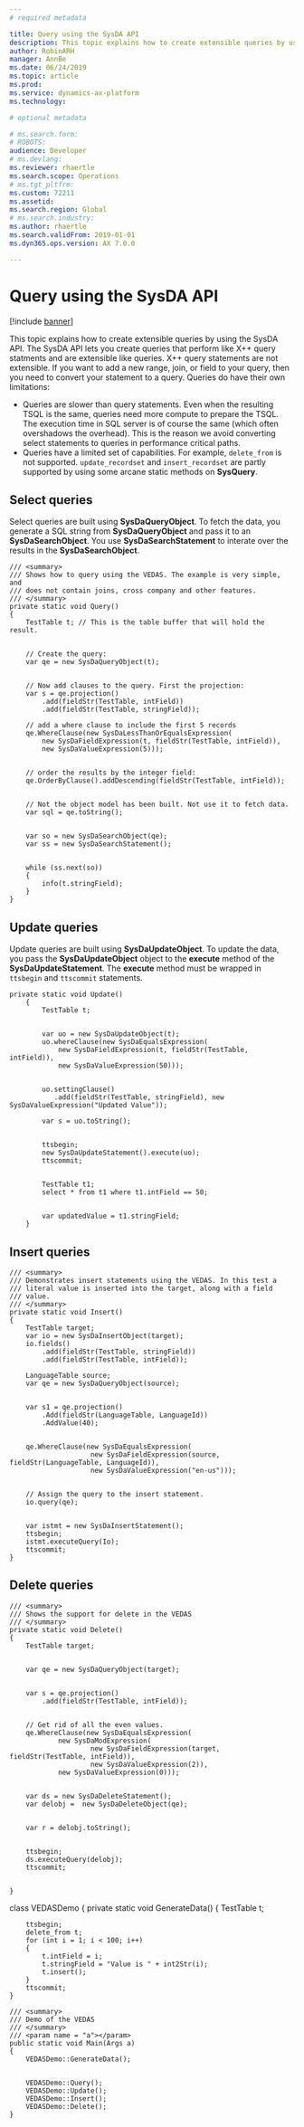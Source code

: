 ```yaml
---
# required metadata

title: Query using the SysDA API
description: This topic explains how to create extensible queries by using the SysDA API. 
author: RobinARH
manager: AnnBe
ms.date: 06/24/2019
ms.topic: article
ms.prod: 
ms.service: dynamics-ax-platform
ms.technology: 

# optional metadata

# ms.search.form: 
# ROBOTS: 
audience: Developer
# ms.devlang: 
ms.reviewer: rhaertle
ms.search.scope: Operations
# ms.tgt_pltfrm: 
ms.custom: 72211
ms.assetid:
ms.search.region: Global
# ms.search.industry: 
ms.author: rhaertle
ms.search.validFrom: 2019-01-01
ms.dyn365.ops.version: AX 7.0.0

---
```


# Query using the SysDA API

[!include [banner](../includes/banner.md)]

This topic explains how to create extensible queries by using the SysDA API. 
The SysDA API lets you create queries that perform like X++ query statments and are extensible like queries. X++ query statements are not extensible. If you want to add a new range, join, or field to your query, then you need to convert your statement to a query. Queries do have their own limitations:

+ Queries are slower than query statements. Even when the resulting TSQL is the same, queries need more compute to prepare the TSQL. The execution time in SQL server is of course the same (which often overshadows the overhead).
This is the reason we avoid converting select statements to queries in performance critical paths.
+ Queries have a limited set of capabilities. For example, `delete_from` is not supported. `update_recordset` and `insert_recordset` are partly supported by using some arcane static methods on **SysQuery**.


## Select queries

Select queries are built using **SysDaQueryObject**. To fetch the data, you generate a SQL string from **SysDaQueryObject** and pass it to an **SysDaSearchObject**. You use **SysDaSearchStatement** to interate over the results in the **SysDaSearchObject**.


    /// <summary>
    /// Shows how to query using the VEDAS. The example is very simple, and
    /// does not contain joins, cross company and other features.
    /// </summary>
    private static void Query()
    {
        TestTable t; // This is the table buffer that will hold the result.


        // Create the query:
        var qe = new SysDaQueryObject(t);


        // Now add clauses to the query. First the projection:
        var s = qe.projection()
            .add(fieldStr(TestTable, intField))
            .add(fieldStr(TestTable, stringField));
        
        // add a where clause to include the first 5 records
        qe.WhereClause(new SysDaLessThanOrEqualsExpression(
            new SysDaFieldExpression(t, fieldStr(TestTable, intField)),
            new SysDaValueExpression(5)));


        // order the results by the integer field:
        qe.OrderByClause().addDescending(fieldStr(TestTable, intField));


        // Not the object model has been built. Not use it to fetch data.
        var sql = qe.toString();


        var so = new SysDaSearchObject(qe);
        var ss = new SysDaSearchStatement();


        while (ss.next(so))
        {
            info(t.stringField);
        }
    }


## Update queries

Update queries are built using **SysDaUpdateObject**. To update the data, you pass the **SysDaUpdateObject** object to the **execute** method of the **SysDaUpdateStatement**. The **execute** method must be wrapped in `ttsbegin` and `ttscommit` statements.

```X++
private static void Update()
    {
        TestTable t;


        var uo = new SysDaUpdateObject(t);
        uo.whereClause(new SysDaEqualsExpression(
            new SysDaFieldExpression(t, fieldStr(TestTable, intField)),
            new SysDaValueExpression(50)));


        uo.settingClause()
           .add(fieldStr(TestTable, stringField), new SysDaValueExpression("Updated Value"));
        
        var s = uo.toString();


        ttsbegin;
        new SysDaUpdateStatement().execute(uo);
        ttscommit;


        TestTable t1;
        select * from t1 where t1.intField == 50;


        var updatedValue = t1.stringField;
    }
```


## Insert queries

    /// <summary>
    /// Demonstrates insert statements using the VEDAS. In this test a
    /// literal value is inserted into the target, along with a field
    /// value.
    /// </summary>
    private static void Insert()
    {
        TestTable target;
        var io = new SysDaInsertObject(target);
        io.fields()
            .add(fieldStr(TestTable, stringField))
            .add(fieldStr(TestTable, intField));
        
        LanguageTable source;
        var qe = new SysDaQueryObject(source);


        var s1 = qe.projection()
            .Add(fieldStr(LanguageTable, LanguageId))
            .AddValue(40);


        qe.WhereClause(new SysDaEqualsExpression(
                        new SysDaFieldExpression(source, fieldStr(LanguageTable, LanguageId)),
                        new SysDaValueExpression("en-us")));


        // Assign the query to the insert statement.
        io.query(qe);


        var istmt = new SysDaInsertStatement();
        ttsbegin;
        istmt.executeQuery(Io);
        ttscommit;
    }



## Delete queries

    /// <summary>
    /// Shows the support for delete in the VEDAS
    /// </summary>
    private static void Delete()
    {
        TestTable target;


        var qe = new SysDaQueryObject(target);


        var s = qe.projection()
            .add(fieldStr(TestTable, intField));


        // Get rid of all the even values.
        qe.WhereClause(new SysDaEqualsExpression(
                new SysDaModExpression(
                        new SysDaFieldExpression(target, fieldStr(TestTable, intField)),
                        new SysDaValueExpression(2)),
                new SysDaValueExpression(0)));


        var ds = new SysDaDeleteStatement();
        var delobj =  new SysDaDeleteObject(qe);


        var r = delobj.toString();


        ttsbegin;
        ds.executeQuery(delobj);
        ttscommit;


    }




class VEDASDemo
{
    private static void GenerateData()
    {
        TestTable t;


        ttsbegin;
        delete_from t;
        for (int i = 1; i < 100; i++)
        {
            t.intField = i;
            t.stringField = "Value is " + int2Str(i);
            t.insert();
        }
        ttscommit;
    }

    /// <summary>
    /// Demo of the VEDAS
    /// </summary>
    /// <param name = "a"></param>
    public static void Main(Args a)
    {
        VEDASDemo::GenerateData();


        VEDASDemo::Query();
        VEDASDemo::Update();
        VEDASDemo::Insert();
        VEDASDemo::Delete();
    }







